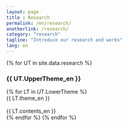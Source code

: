 ```yaml
---
layout: page
title : Research
permalink: /en/research/
anotherlink: /research/
category: "research"
tagline: "Introduce our research and works"
lang: en
---
```


<div>
{% for UT in site.data.research %}
    <h3 class="member-role"><span>{{ UT.UpperTheme_en }}</span></h3>
    {% for LT in UT.LowerTheme %}
        <div class="research-area">
            <div class="research-theme">{{ LT.theme_en }}</div><BR>
            <div class="research-content">{{ LT.contents_en }}</div>
        </div>
    {% endfor %}
{% endfor %}
</div>